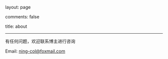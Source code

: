 layout: page

comments: false

title: about

---

有任何问题，欢迎联系博主进行咨询

<p><i class="fa fa-envelope"></i> Email: <a href="mailto:ning-col@foxmail.com" target="_blank" rel="external">ning-col@foxmail.com</a></p>